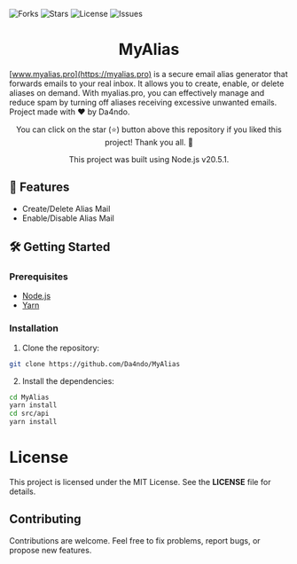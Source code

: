 ![Forks](https://img.shields.io/github/forks/Da4ndo/MyAlias?label=Forks&color=lime&logo=githubactions&logoColor=lime)
![Stars](https://img.shields.io/github/stars/Da4ndo/MyAlias?label=Stars&color=yellow&logo=reverbnation&logoColor=yellow)
![License](https://img.shields.io/github/license/Da4ndo/MyAlias?label=License&color=808080&logo=gitbook&logoColor=808080)
![Issues](https://img.shields.io/github/issues/Da4ndo/MyAlias?label=Issues&color=red&logo=ifixit&logoColor=red)

<h1 align="center">MyAlias</h1>

<p align="center">

[www.myalias.pro](https://myalias.pro) is a secure email alias generator that forwards emails to your real inbox. It allows you to create, enable, or delete aliases on demand. With myalias.pro, you can effectively manage and reduce spam by turning off aliases receiving excessive unwanted emails. Project made with ❤ by Da4ndo.
</p>
<p align="center">
  You can click on the star (⭐️) button above this repository if you liked this project! Thank you all. 🙏
</p>

<p align="center">
  This project was built using Node.js v20.5.1.
</p>

## 🚀 Features

- Create/Delete Alias Mail
- Enable/Disable Alias Mail

## 🛠️ Getting Started

### Prerequisites

- [Node.js](https://nodejs.org/en)
- [Yarn](https://classic.yarnpkg.com/en/docs/install#debian-stable)

### Installation

1. Clone the repository:

```bash
git clone https://github.com/Da4ndo/MyAlias
```

2. Install the dependencies:

```bash
cd MyAlias
yarn install
cd src/api
yarn install
```

# License

This project is licensed under the MIT License. See the **LICENSE** file for details.

## Contributing

Contributions are welcome. Feel free to fix problems, report bugs, or propose new features.
